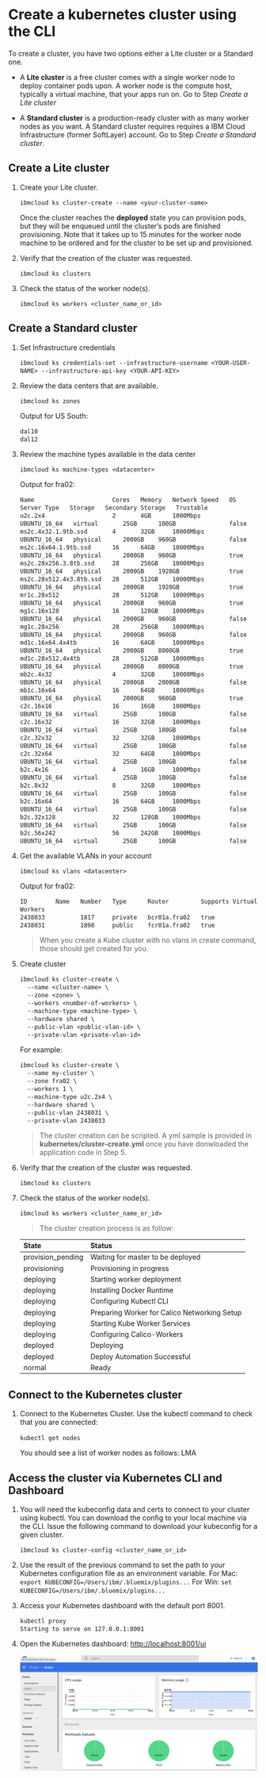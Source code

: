 # Create a kubernetes cluster using the CLI

To create a cluster, you have two options either a Lite cluster or a Standard one.

+ A **Lite cluster** is a free cluster comes with a single worker node to deploy container pods upon. A worker node is the compute host, typically a virtual machine, that your apps run on. Go to Step *Create a Lite cluster*

+ A **Standard cluster** is a production-ready cluster with as many worker nodes as you want. A Standard cluster requires requires a IBM Cloud Infrastructure (former SoftLayer) account. Go to Step *Create a Standard cluster*.

## Create a Lite cluster

1. Create your Lite cluster.
    ```
    ibmcloud ks cluster-create --name <your-cluster-name>
    ```
    Once the cluster reaches the **deployed** state you can provision pods, but they will be enqueued until the cluster’s pods are finished provisioning. Note that it takes up to 15 minutes for the worker node machine to be ordered and for the cluster to be set up and provisioned.

1. Verify that the creation of the cluster was requested.
    ```
    ibmcloud ks clusters
    ```

1. Check the status of the worker node(s).
    ```
    ibmcloud ks workers <cluster_name_or_id>
    ```


## Create a Standard cluster

1. Set Infrastructure credentials
    ```
    ibmcloud ks credentials-set --infrastructure-username <YOUR-USER-NAME> --infrastructure-api-key <YOUR-API-KEY>
    ```

1. Review the data centers that are available.
    ```
    ibmcloud ks zones
    ```
    Output for US South:
    ```
    dal10
    dal12
    ```

1. Review the machine types available in the data center
    ```
    ibmcloud ks machine-types <datacenter>
    ```
    Output for fra02:
    ```
    Name                      Cores   Memory   Network Speed   OS             Server Type   Storage   Secondary Storage   Trustable
    u2c.2x4                   2       4GB      1000Mbps        UBUNTU_16_64   virtual       25GB      100GB               false
    ms2c.4x32.1.9tb.ssd       4       32GB     10000Mbps       UBUNTU_16_64   physical      2000GB    960GB               false
    ms2c.16x64.1.9tb.ssd      16      64GB     10000Mbps       UBUNTU_16_64   physical      2000GB    960GB               true
    ms2c.28x256.3.8tb.ssd     28      256GB    10000Mbps       UBUNTU_16_64   physical      2000GB    1920GB              true
    ms2c.28x512.4x3.8tb.ssd   28      512GB    10000Mbps       UBUNTU_16_64   physical      2000GB    1920GB              true
    mr1c.28x512               28      512GB    10000Mbps       UBUNTU_16_64   physical      2000GB    960GB               true
    mg1c.16x128               16      128GB    10000Mbps       UBUNTU_16_64   physical      2000GB    960GB               false
    mg1c.28x256               28      256GB    10000Mbps       UBUNTU_16_64   physical      2000GB    960GB               false
    md1c.16x64.4x4tb          16      64GB     10000Mbps       UBUNTU_16_64   physical      2000GB    8000GB              true
    md1c.28x512.4x4tb         28      512GB    10000Mbps       UBUNTU_16_64   physical      2000GB    8000GB              true
    mb2c.4x32                 4       32GB     10000Mbps       UBUNTU_16_64   physical      2000GB    2000GB              false
    mb1c.16x64                16      64GB     10000Mbps       UBUNTU_16_64   physical      2000GB    960GB               true
    c2c.16x16                 16      16GB     1000Mbps        UBUNTU_16_64   virtual       25GB      100GB               false
    c2c.16x32                 16      32GB     1000Mbps        UBUNTU_16_64   virtual       25GB      100GB               false
    c2c.32x32                 32      32GB     1000Mbps        UBUNTU_16_64   virtual       25GB      100GB               false
    c2c.32x64                 32      64GB     1000Mbps        UBUNTU_16_64   virtual       25GB      100GB               false
    b2c.4x16                  4       16GB     1000Mbps        UBUNTU_16_64   virtual       25GB      100GB               false
    b2c.8x32                  8       32GB     1000Mbps        UBUNTU_16_64   virtual       25GB      100GB               false
    b2c.16x64                 16      64GB     1000Mbps        UBUNTU_16_64   virtual       25GB      100GB               false
    b2c.32x128                32      128GB    1000Mbps        UBUNTU_16_64   virtual       25GB      100GB               false
    b2c.56x242                56      242GB    1000Mbps        UBUNTU_16_64   virtual       25GB      100GB               false
    ```

1. Get the available VLANs in your account
    ```
    ibmcloud ks vlans <datacenter>
    ```
    Output for fra02:
    ```
    ID        Name   Number   Type      Router         Supports Virtual Workers
    2438033          1817     private   bcr01a.fra02   true
    2438031          1898     public    fcr01a.fra02   true
    ```
    >  When you create a Kube cluster with no vlans in create command, those should get created for you.

1. Create cluster
    ```
    ibmcloud ks cluster-create \
      --name <cluster-name> \
      --zone <zone> \
      --workers <number-of-workers> \
      --machine-type <machine-type> \
      --hardware shared \
      --public-vlan <public-vlan-id> \
      --private-vlan <private-vlan-id>
    ```
    For example:
    ```
    ibmcloud ks cluster-create \
      --name my-cluster \
      --zone fra02 \
      --workers 1 \
      --machine-type u2c.2x4 \
      --hardware shared \
      --public-vlan 2438031 \
      --private-vlan 2438033
    ```
    > The cluster creation can be scripted. A yml sample is provided in **kubernetes/cluster-create.yml** once you have donwloaded the application code in Step 5.

1. Verify that the creation of the cluster was requested.
    ```
    ibmcloud ks clusters
    ```

1. Check the status of the worker node(s).
    ```
    ibmcloud ks workers <cluster_name_or_id>
    ```
    
    > The cluster creation process is as follow:

    | State             | Status                                       |
    | ----------------- | -------------------------------------------- |
    | provision_pending | Waiting for master to be deployed            |
    | provisioning      | Provisioning in progress                     |
    | deploying         | Starting worker deployment                   |
    | deploying         | Installing Docker Runtime                    |
    | deploying         | Configuring Kubectl CLI                      |
    | deploying         | Preparing Worker for Calico Networking Setup |
    | deploying         | Starting Kube Worker Services                |
    | deploying         | Configuring Calico-Workers                   |
    | deployed          | Deploying                                    |
    | deployed          | Deploy Automation Successful                 |
    | normal            | Ready                                        |


## Connect to the Kubernetes cluster

1. Connect to the Kubernetes Cluster. Use the kubectl command to check that you are connected:

    `kubectl get nodes`

    You should see a list of worker nodes as follows: LMA


## Access the cluster via Kubernetes CLI and Dashboard

1. You will need the kubeconfig data and certs to connect to your cluster using kubectl. You can download the config to your local machine via the CLI. Issue the following command to download your kubeconfig for a given cluster.
    ```
    ibmcloud ks cluster-config <cluster_name_or_id>
    ```

1. Use the result of the previous command to set the path to your Kubernetes configuration file as an environment variable.
    For Mac:
    `export KUBECONFIG=/Users/ibm/.bluemix/plugins...`
    For Win:
    `set KUBECONFIG=/Users/ibm/.bluemix/plugins...`

1. Access your Kubernetes dashboard with the default port 8001.
    ```
    kubectl proxy
    Starting to serve on 127.0.0.1:8001
    ```

1. Open the Kubernetes dashboard: <a href="http://localhost:8001/ui" target="_blank">http://localhost:8001/ui</a>

    ![](./images/kubernetes-dashboard.png)